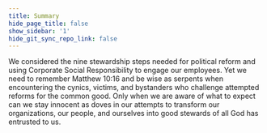 ```yaml
---
title: Summary
hide_page_title: false
show_sidebar: '1'
hide_git_sync_repo_link: false
---
```


We considered the nine stewardship steps needed for political reform and using Corporate Social Responsibility to engage our employees.  Yet we need to remember Matthew 10:16 and be wise as serpents when encountering the cynics, victims, and bystanders who challenge attempted reforms for the common good.  Only when we are aware of what to expect can we stay innocent as doves in our attempts to transform our organizations, our people, and ourselves into good stewards of all God has entrusted to us.
